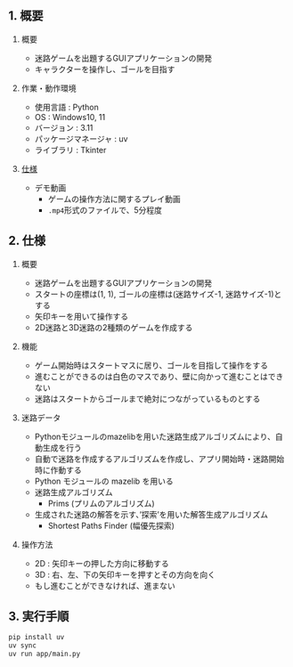 ## 1. 概要
1.	概要
    - 迷路ゲームを出題するGUIアプリケーションの開発
    - キャラクターを操作し、ゴールを目指す

2.	作業・動作環境
    - 使用言語   :  Python
    - OS         :  Windows10, 11
    - バージョン :  3.11
    - パッケージマネージャ : uv
    - ライブラリ :  Tkinter

3. [仕様](https://github.com/navy1634/Portfolio/MazeGame/demo)
    - デモ動画
        - ゲームの操作方法に関するプレイ動画
        - `.mp4`形式のファイルで、5分程度
   
## 2. 仕様
1.	概要
    - 迷路ゲームを出題するGUIアプリケーションの開発
    - スタートの座標は(1, 1), ゴールの座標は(迷路サイズ-1, 迷路サイズ-1)とする
    - 矢印キーを用いて操作する
    - 2D迷路と3D迷路の2種類のゲームを作成する

2.	機能
    - ゲーム開始時はスタートマスに居り、ゴールを目指して操作をする
    - 進むことができるのは白色のマスであり、壁に向かって進むことはできない
    - 迷路はスタートからゴールまで絶対につながっているものとする

3.	迷路データ
    - Pythonモジュールのmazelibを用いた迷路生成アルゴリズムにより、自動生成を行う
    - 自動で迷路を作成するアルゴリズムを作成し、アプリ開始時・迷路開始時に作動する
    - Python モジュールの mazelib を用いる
    - 迷路生成アルゴリズム
        - Prims (プリムのアルゴリズム)
    - 生成された迷路の解答を示す、’探索’を用いた解答生成アルゴリズム
        - Shortest Paths Finder (幅優先探索)

4.	操作方法
    - 2D : 矢印キーの押した方向に移動する
    - 3D : 右、左、下の矢印キーを押すとその方向を向く
    - もし進むことができなければ、進まない


## 3. 実行手順
```bash
pip install uv
uv sync
uv run app/main.py
```
